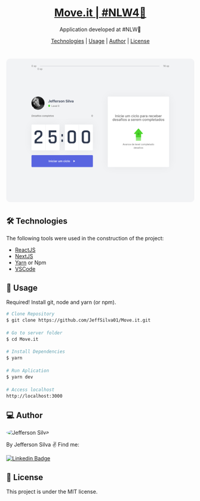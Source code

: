 <h1 align="center">
    <a href="https://moveit-97zq65dkd-jeffsilva01.vercel.app/" >Move.it | #NLW4🔗</a>
</h1>
<p align="center"> Application developed at #NLW🚀 </p>

<p align="center">
 <a href="#technologies">Technologies</a> | 
 <a href="#usage">Usage</a> | 
 <a href="#author">Author</a> | 
 <a href="#license">License</a>
</p>

<h1 align="center">
 <img width="800" style="border-radius: 10px" height="auto" alt="level.up" title="Level Up" src="public/screenshot.png">
</h1>

<h2 id="technologies"> 🛠 Technologies </h2>

The following tools were used in the construction of the project:

- [ReactJS](https://reactjs.org)
- [NextJS](https://nextjs.org)
- [Yarn](https://yarnpkg.com) or Npm
- [VSCode](https://code.visualstudio.com)

<h2 id="usage" > 👷 Usage </h2>

Required! Install git, node and yarn (or npm).

```bash
# Clone Repository
$ git clone https://github.com/JeffSilva01/Move.it.git

# Go to server folder
$ cd Move.it

# Install Dependencies
$ yarn

# Run Aplication
$ yarn dev

# Access localhost
http://localhost:3000
```

<h2 id="author"> 💻 Author </h2>

<img style="border-radius: 50%;" src="https://github.com/jeffsilva01.png" width="100px;" alt="Jefferson Silva"/>

By Jefferson Silva ✌️ Find me:

[![Linkedin Badge](https://img.shields.io/badge/-Jefferson_Silva-blue?style=flat-square&logo=Linkedin&logoColor=white&link=https://www.linkedin.com/in/jeffsilva01/)](https://www.linkedin.com/in/jeffsilva01/)

<h2 id="license"> 📝 License </h2>

This project is under the MIT license.
